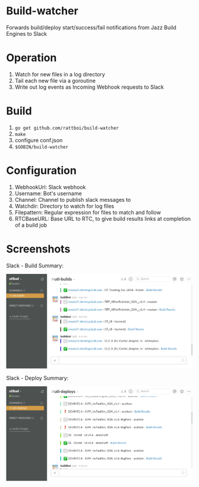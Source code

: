 Build-watcher
==============

Forwards build/deploy start/success/fail notifications from Jazz Build Engines to Slack 

Operation
=========

1. Watch for new files in a log directory
2. Tail each new file via a goroutine
3. Write out log events as Incoming Webhook requests to Slack

Build
=====

1. `go get github.com/rattboi/build-watcher`
1. `make`
1. configure conf.json
1. `$GOBIN/build-watcher`

Configuration
=============

1. WebhookUrl: Slack webhook 
1. Username: Bot's username
1. Channel: Channel to publish slack messages to 
1. Watchdir: Directory to watch for log files
1. Filepattern: Regular expression for files to match and follow
1. RTCBaseURL: Base URL to RTC, to give build results links at completion of a build job

Screenshots
===========

Slack - Build Summary:

![alt text](https://github.com/rattboi/build-watcher/raw/master/docs/screenshot-build.png "Slack - Build Screenshot")

Slack - Deploy Summary:

![alt text](https://github.com/rattboi/build-watcher/raw/master/docs/screenshot-deploy.png "Slack - Deploy Screenshot")

